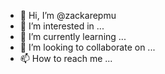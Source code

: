 - 👋 Hi, I’m @zackarepmu
- 👀 I’m interested in ...
- 🌱 I’m currently learning ...
- 💞️ I’m looking to collaborate on ...
- 📫 How to reach me ...

<!---
zackarepmu/zackarepmu is a ✨ special ✨ repository because its `README.md` (this file) appears on your GitHub profile.
You can click the Preview link to take a look at your changes.
--->
